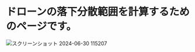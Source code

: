# ドローンの落下分散範囲を計算するためのページです。
![スクリーンショット 2024-06-30 115207](https://github.com/jonajiro/drone_rakkabunnsann/assets/79733514/81e51a48-21e7-40fb-b933-d6e2c15bbe17)

